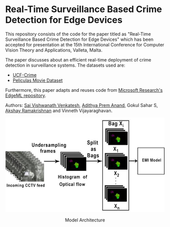 # Real-Time Surveillance Based Crime Detection for Edge Devices
This repository consists of the code for the paper titled as "Real-Time Surveillance Based Crime Detection for Edge Devices" which has been accepted for presentation at the 15th International Conference for Computer Vision Theory and Applications, Valleta, Malta.

The paper discusses about an efficient real-time deployment of crime detection in surveillance systems. The datasets used are:
* [UCF-Crime](https://www.crcv.ucf.edu/projects/real-world/)
* [Peliculas Movie Dataset](https://journals.plos.org/plosone/article?id=10.1371/journal.pone.0120448)

Furthermore, this paper adapts and reuses code from [Microsoft Research's EdgeML repository](https://github.com/microsoft/EdgeML). 

Authors: [Sai Vishwanath Venkatesh](https://github.com/saivishy), [Adithya Prem Anand](https://github.com/adithyaprem), Gokul Sahar S, [Akshay Ramakrishnan](https://github.com/akshayrama) and Vinneth Vijayaraghavan.

![Model Architecture](images/model_arch.jpeg)
<p align="center"> Model Architecture </p>
